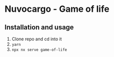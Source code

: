 # Nuvocargo - Game of life

## Installation and usage

1. Clone repo and cd into it
2. `yarn`
3. `npx nx serve game-of-life`

